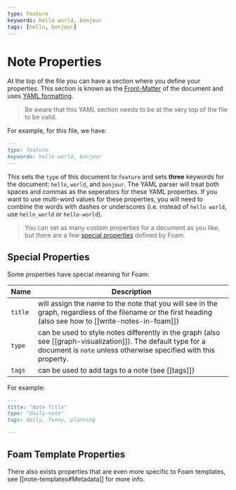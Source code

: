 ```yaml
---
type: feature
keywords: hello world, bonjour
tags: [hello, bonjour]
---
```


# Note Properties

At the top of the file you can have a section where you define your properties. This section is known as the [Front-Matter](https://learn.cloudcannon.com/jekyll/introduction-to-jekyll-front-matter/) of the document and uses [YAML formatting](https://www.codeproject.com/Articles/1214409/Learn-YAML-in-five-minutes).

> Be aware that this YAML section needs to be at the very top of the file to be valid.

For example, for this file, we have:

```markdown
---
type: feature
keywords: hello world, bonjour
---
```

This sets the `type` of this document to `feature` and sets **three** keywords for the document: `hello`, `world`, and `bonjour`. The YAML parser will treat both spaces and commas as the seperators for these YAML properties. If you want to use multi-word values for these properties, you will need to combine the words with dashes or underscores (i.e. instead of `hello world`, use `hello_world` or `hello-world`).

> You can set as many custom properties for a document as you like, but there are a few [special properties](#special-properties) defined by Foam.

## Special Properties

Some properties have special meaning for Foam:

| Name                 | Description        |
| -------------------- | ------------------- |
| `title` | will assign the name to the note that you will see in the graph, regardless of the filename or the first heading (also see how to [[write-notes-in-foam]])      |
| `type`         | can be used to style notes differently in the graph (also see [[graph-visualization]]). The default type for a document is `note` unless otherwise specified with this property.       |
| `tags`          | can be used to add tags to a note (see [[tags]])      |

For example:

```markdown
---
title: "Note Title"
type: "daily-note"
tags: daily, funny, planning

---
```

## Foam Template Properties

There also exists properties that are even more specific to Foam templates, see [[note-templates#Metadata]] for more info.

